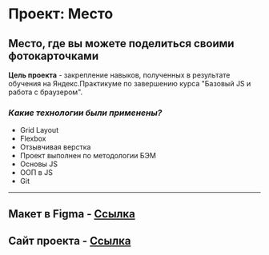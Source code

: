 # Проект: Место
## Место, где вы можете поделиться своими фотокарточками

**Цель проекта** - закрепление навыков, полученных в результате обучения на Яндекс.Практикуме по завершению курса "Базовый JS и работа с браузером".

### *Какие технологии были применены?*
* Grid Layout
* Flexbox
* Отзывчивая верстка
* Проект выполнен по методологии БЭМ
* Основы JS
* ООП в JS
* Git

------
Макет в Figma - **[Ссылка](https://www.figma.com/file/2cn9N9jSkmxD84oJik7xL7/JavaScript.-Sprint-4?node-id=0%3A1&t=QrbRDN3EPaHIThDq-0)**
------
Сайт проекта - **[Ссылка](https://klyuev1.github.io/mesto/)**
------
